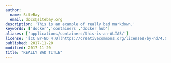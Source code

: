 ```yaml
---
author:
  name: SiteBay
  email: docs@sitebay.org
description: 'This is an example of really bad markdown.'
keywords: ['docker','containers','docker hub']
aliases: ['applications/containers/this-is-an-ALIAS/']
license: '[CC BY-ND 4.0](https://creativecommons.org/licenses/by-nd/4.0)'
published: 2017-11-20
modified: 2017-11-20
title: "REALLY BAD TITLE"
---
```

